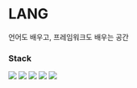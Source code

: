 # LANG
언어도 배우고, 프레임워크도 배우는 공간 


### Stack 
<img src="https://img.shields.io/badge/C++-00599C?style=for-the-badge&logo=C++&logoColor=white"/>
<img src="https://img.shields.io/badge/.NET-512BD4?style=for-the-badge&logo=.NET&logoColor=white"/>
<img src="https://img.shields.io/badge/Rust-000000?style=for-the-badge&logo=Rust&logoColor=white"/>
<img src="https://img.shields.io/badge/Go-00ADD8?style=for-the-badge&logo=Go&logoColor=white"/>
<img src="https://img.shields.io/badge/Docker-2496ED?style=for-the-badge&logo=Docker&logoColor=white"/>